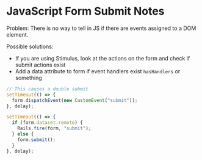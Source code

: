 # JavaScript Form Submit Notes

Problem: There is no way to tell in JS if there are events assigned to a DOM element.

Possible solutions:

* If you are using Stimulus, look at the actions on the form and check if submit actions exist
* Add a data attribute to form if event handlers exist `hasHandlers` or something

```javascript
// This causes a double submit
setTimeout(() => {
  form.dispatchEvent(new CustomEvent("submit"));
}, delay);

setTimeout(() => {
  if (form.dataset.remote) {
    Rails.fire(form, "submit");
  } else {
    form.submit();
  }
}, delay);
```
